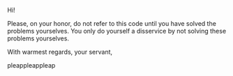 
Hi!

Please, on your honor, do not refer to this code until you have solved the problems yourselves.  You only do yourself a disservice
by not solving these problems yourselves.

With warmest regards, your servant,

pleappleappleap

